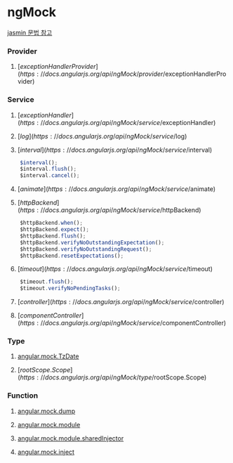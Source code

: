 # ngMock

[jasmin 문법 참고](https://jasmine.github.io/edge/introduction)

### Provider

1. [$exceptionHandlerProvider](https://docs.angularjs.org/api/ngMock/provider/$exceptionHandlerProvider)

### Service

1. [$exceptionHandler](https://docs.angularjs.org/api/ngMock/service/$exceptionHandler)

2. [$log](https://docs.angularjs.org/api/ngMock/service/$log)

3. [$interval](https://docs.angularjs.org/api/ngMock/service/$interval)
```javascript
    $interval();
    $interval.flush();
    $interval.cancel();
```
4. [$animate](https://docs.angularjs.org/api/ngMock/service/$animate)

5. [$httpBackend](https://docs.angularjs.org/api/ngMock/service/$httpBackend)
```javascript
    $httpBackend.when();
    $httpBackend.expect();
    $httpBackend.flush();
    $httpBackend.verifyNoOutstandingExpectation();
    $httpBackend.verifyNoOutstandingRequest();
    $httpBackend.resetExpectations();
```

6. [$timeout](https://docs.angularjs.org/api/ngMock/service/$timeout)
```javascript
    $timeout.flush();
    $timeout.verifyNoPendingTasks();
```
7. [$controller](https://docs.angularjs.org/api/ngMock/service/$controller)

8. [$componentController](https://docs.angularjs.org/api/ngMock/service/$componentController)

### Type

1. [angular.mock.TzDate](https://docs.angularjs.org/api/ngMock/type/angular.mock.TzDate)

2. [$rootScope.Scope](https://docs.angularjs.org/api/ngMock/type/$rootScope.Scope)

### Function

1. [angular.mock.dump](https://docs.angularjs.org/api/ngMock/function/angular.mock.dump)

2. [angular.mock.module](https://docs.angularjs.org/api/ngMock/function/angular.mock.module)

3. [angular.mock.module.sharedInjector](https://docs.angularjs.org/api/ngMock/function/angular.mock.module.sharedInjector)

4. [angular.mock.inject](https://docs.angularjs.org/api/ngMock/function/angular.mock.inject)